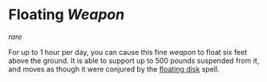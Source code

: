 # Floating *Weapon*
*rare*

For up to 1 hour per day, you can cause this fine *weapon* to float six feet above the ground. It is able to support up to 500 pounds suspended from it, and moves as though it were conjured by the [floating disk](../Spells/tensers-floating-disk.md) spell.
